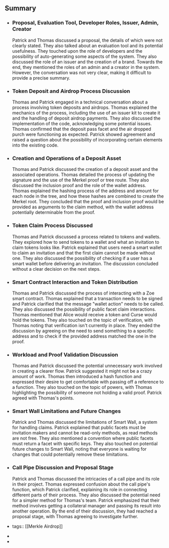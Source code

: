 ## Summary
- ### Proposal, Evaluation Tool, Developer Roles, Issuer, Admin, Creator
  
  Patrick and Thomas discussed a proposal, the details of which were not clearly stated. They also talked about an evaluation tool and its potential usefulness. They touched upon the role of developers and the possibility of auto-generating some aspects of the system. They also discussed the role of an issuer and the creation of a brand. Towards the end, they mentioned the roles of an admin and a creator in the system. However, the conversation was not very clear, making it difficult to provide a precise summary.
- ### Token Deposit and Airdrop Process Discussion
  
  Thomas and Patrick engaged in a technical conversation about a process involving token deposits and airdrops. Thomas explained the mechanics of the process, including the use of an issuer kit to create it and the handling of deposit airdrop payments. They also discussed the implementation of the code, acknowledging some potential issues. Thomas confirmed that the deposit pass facet and the air dropped purch were functioning as expected. Patrick showed agreement and raised a question about the possibility of incorporating certain elements into the existing code.
- ### Creation and Operations of a Deposit Asset
  
  Thomas and Patrick discussed the creation of a deposit asset and the associated operations. Thomas detailed the process of updating the signature and the use of the Merkel proof or tree route. They also discussed the inclusion proof and the role of the wallet address. Thomas explained the hashing process of the address and amount for each node in the tree, and how these hashes are combined to create the Merkel root. They concluded that the proof and inclusion proof would be provided as arguments to the claim method, with the wallet address potentially determinable from the proof.
- ### Token Claim Process Discussed
  
  Thomas and Patrick discussed a process related to tokens and wallets. They explored how to send tokens to a wallet and what an invitation to claim tokens looks like. Patrick explained that users need a smart wallet to claim an invitation and that the first claim cannot be made without one. They also discussed the possibility of checking if a user has a smart wallet before delivering an invitation. The discussion concluded without a clear decision on the next steps.
- ### Smart Contract Interaction and Token Distribution
  
  Thomas and Patrick discussed the process of interacting with a Zoe smart contract. Thomas explained that a transaction needs to be signed and Patrick clarified that the message "wallet action" needs to be called. They also discussed the possibility of public facet claim interactions. Thomas mentioned that Alice would receive a token and Curse would hold the tokens. They also touched on the topic of verification, with Thomas noting that verification isn't currently in place. They ended the discussion by agreeing on the need to send something to a specific address and to check if the provided address matched the one in the proof.
- ### Workload and Proof Validation Discussion
  
  Thomas and Patrick discussed the potential unnecessary work involved in creating a clearer flow. Patrick suggested it might not be a crazy amount of work. Thomas then introduced a hash function and expressed their desire to get comfortable with passing off a reference to a function. They also touched on the topic of powers, with Thomas highlighting the possibility of someone not holding a valid proof. Patrick agreed with Thomas's points.
- ### Smart Wall Limitations and Future Changes
  
  Patrick and Thomas discussed the limitations of Smart Wall, a system for handling claims. Patrick explained that public facets must be invitation makers and cannot be read-only methods, as read methods are not free. They also mentioned a convention where public facets must return a facet with specific keys. They also touched on potential future changes to Smart Wall, noting that everyone is waiting for changes that could potentially remove these limitations.
- ### Call Pipe Discussion and Proposal Stage
  
  Patrick and Thomas discussed the intricacies of a call pipe and its role in their project. Thomas expressed confusion about the call pipe's function, which Patrick clarified, explaining its role in connecting different parts of their process. They also discussed the potential need for a simpler method for Thomas's team. Patrick emphasized that their method involves getting a collateral manager and passing its result into another operation. By the end of their discussion, they had reached a proposal stage, with Thomas agreeing to investigate further.
- tags:: [[Merkle Airdrop]]
-
-
